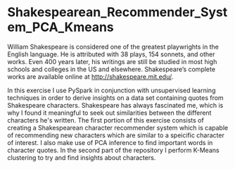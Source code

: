 # Shakespearean_Recommender_System_PCA_Kmeans
William Shakespeare is considered one of the greatest playwrights in the English language. He is attributed with 38 plays, 154 sonnets, and other works. Even 400 years later, his writings are still be studied in most high schools and colleges in the US and elsewhere. Shakespeare’s complete works are available online at http://shakespeare.mit.edu/. 

In this exercise I use PySpark in conjunction with unsupervised learning techniques in order to derive insights on a data set containing quotes from Shakespeare characters. Shakespeare has always fascinated me, which is why I found it meaningful to seek out similarities between the different characters he's written. The first portion of this exercise consists of creating a Shakespearean character recommender system which is capable of recommending new characters which are similar to a speicific character of interest. I also make use of PCA inference to find important words in character quotes. In the second part of the repository I perform K-Means clustering to try and find insights about characters.

